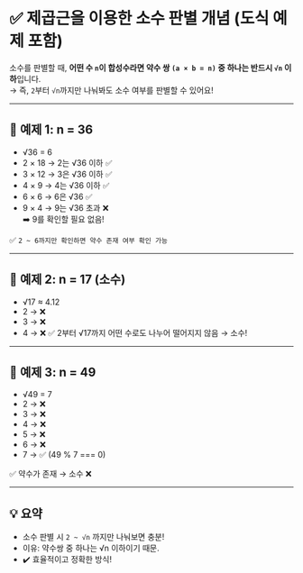 # ✅ 제곱근을 이용한 소수 판별 개념 (도식 예제 포함)

소수를 판별할 때, **어떤 수 `n`이 합성수라면 약수 쌍 `(a × b = n)` 중 하나는 반드시 `√n` 이하**입니다.  
→ 즉, `2`부터 `√n`까지만 나눠봐도 소수 여부를 판별할 수 있어요!

---

## 📌 예제 1: n = 36

- √36 = 6
- 2 × 18 → 2는 √36 이하 ✅
- 3 × 12 → 3은 √36 이하 ✅
- 4 × 9 → 4는 √36 이하 ✅
- 6 × 6 → 6은 √36 ✅
- 9 × 4 → 9는 √36 초과 ❌  
  ➡️ 9를 확인할 필요 없음!

✅ `2 ~ 6까지만 확인하면 약수 존재 여부 확인 가능`

---

## 📌 예제 2: n = 17 (소수)

- √17 ≈ 4.12
- 2 → ❌
- 3 → ❌
- 4 → ❌
  ✅ 2부터 √17까지 어떤 수로도 나누어 떨어지지 않음 → 소수!

---

## 📌 예제 3: n = 49

- √49 = 7
- 2 → ❌
- 3 → ❌
- 4 → ❌
- 5 → ❌
- 6 → ❌
- 7 → ✅ (49 % 7 === 0)

✅ 약수가 존재 → 소수 ❌

---

## 💡 요약

- 소수 판별 시 `2 ~ √n` 까지만 나눠보면 충분!
- 이유: 약수쌍 중 하나는 √n 이하이기 때문.
- ✔️ 효율적이고 정확한 방식!
